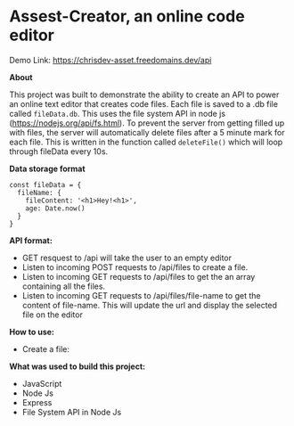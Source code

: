 # Assest-Creator, an online code editor
Demo Link: https://chrisdev-asset.freedomains.dev/api

**About**

This project was built to demonstrate the ability to create an API to power an online text editor that creates code files.
Each file is saved to a .db file called `fileData.db`. This uses the file system API in node js (https://nodejs.org/api/fs.html). 
To prevent the server from getting filled up with files, the server will automatically delete files after a 5 minute mark for each file. This is written in the function called `deleteFile()` which will loop through fileData every 10s.

**Data storage format**
```
const fileData = {
  fileName: {
    fileContent: '<h1>Hey!<h1>',
    age: Date.now()
  }
}
```


**API format:**
* GET resquest to /api will take the user to an empty editor
* Listen to incoming POST requests to /api/files to create a file.
* Listen to incoming GET requests to /api/files to get the an array containing all the files.
* Listen to incoming GET requests to /api/files/file-name to get the content of file-name. This will update the url and display the selected file on the editor

**How to use:**
* Create a file:

**What was used to build this project:**
* JavaScript
* Node Js
* Express
* File System API in Node Js
